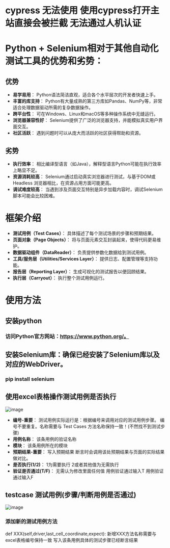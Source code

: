 # cypress 无法使用 使用cypress打开主站直接会被拦截 无法通过人机认证
# Python + Selenium相对于其他自动化测试工具的优势和劣势：
## 优势
- **易学易用**：
  Python语法简洁直观，适合各个水平层次的开发者快速上手。
- **丰富的库支持**：
  Python有大量成熟的第三方库如Pandas、NumPy等，非常适合处理数据驱动所需的复杂数据操作。
- **跨平台性**：
  可在Windows、Linux和macOS等多种操作系统中无缝运行。
- **浏览器兼容性好**：
  Selenium提供了广泛的浏览器支持，并能模拟真实用户界面交互。
- **社区活跃**：
  遇到问题时可以从庞大而活跃的社区获得帮助和资源。
## 劣势
- **执行效率**： 
   相比编译型语言（如Java），解释型语言Python可能在执行效率上略显不足。
- **资源消耗较高**： 
   Selenium通过启动真实浏览器进行测试，与基于DOM或Headless 浏览器相比，在资源占用方面可能更高。
- **调试难度较高**： 
   当遇到涉及页面交互特别是异步加载内容时，调试Selenium脚本可能会比较困难。

# 框架介绍
- **测试用例（Test Cases）**：
  具体描述了每个测试场景的步骤和预期结果。
- **页面对象（Page Objects）**：
  将与页面元素交互封装起来，使得代码更易维护。
- **数据驱动组件（DataReader）**：
  负责提供参数化数据给到测试用例。
- **工具/服务层（Utilities/Services Layer）**：
  提供日志、配置管理等支持功能。
- **报告层（Reporting Layer）**：
  生成可视化的测试报告以便回顾结果。
- **执行层（Carryout）**：
  执行整个测试用例运行。
  
# 使用方法 
## 安装python
### 访问Python官方网站：https://www.python.org/。
## 安装Selenium库：确保已经安装了Selenium库以及对应的WebDriver。
### pip install selenium
## 使用excel表格操作测试用例是否执行
![image](https://github.com/myshell-ai/qa/assets/140363121/e85076bf-9c02-46d7-a934-b84459b31944)
- **编号-重要**：
测试用例实际运行是：根据编号来调用对应的测试用例步骤。 编号不要重复。名称需要与 Test Cases 方法名称保持一致！(不然找不到测试步骤)
- **用例名称**：
该条用例的验证名称
- **模块**：
该条用例所在的模块
- **预期结果-重要**：
写入预期结果 断言时会调用该处预期结果与页面的实际结果做对比。
- **是否执行(1/2)**：
1为需要执行 2或者其他值为无需执行
- **验证是否通过(T/F)**：
无需认为修改里面任何值 用例验证通过输入T 用例验证通过输入F

## testcase 测试用例(步骤/判断用例是否通过)
![image](https://github.com/myshell-ai/qa/assets/140363121/bce1cb41-b26a-4ef6-b41f-570b6b3a95eb)
### 添加新的测试用例方法
 def XXX(self,driver,last_cell_coordinate,expect):  新增XXX方法名称需要与 excel表格编号保持一致
 写入该条用例具体的测试步骤已经断言结果
